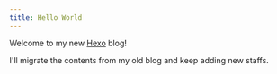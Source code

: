 ```yaml
---
title: Hello World
---
```

Welcome to my new [Hexo](https://hexo.io/) blog!

I'll migrate the contents from my old blog and keep adding new staffs.
